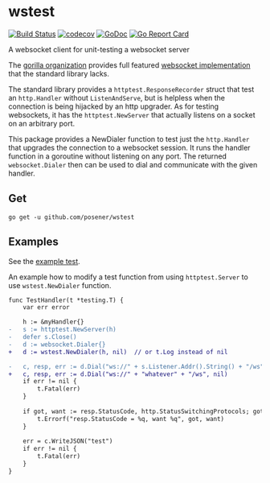 # wstest

[![Build Status](https://travis-ci.org/posener/wstest.svg?branch=master)](https://travis-ci.org/posener/wstest)
[![codecov](https://codecov.io/gh/posener/wstest/branch/master/graph/badge.svg)](https://codecov.io/gh/posener/wstest)
[![GoDoc](https://godoc.org/github.com/posener/wstest?status.svg)](http://godoc.org/github.com/posener/wstest)
[![Go Report Card](https://goreportcard.com/badge/github.com/posener/wstest)](https://goreportcard.com/report/github.com/posener/wstest)

A websocket client for unit-testing a websocket server

The [gorilla organization](http://www.gorillatoolkit.org/) provides full featured
[websocket implementation](https://github.com/gorilla/websocket) that the standard library lacks.

The standard library provides a `httptest.ResponseRecorder` struct that test
an `http.Handler` without `ListenAndServe`, but is helpless when the connection is being hijacked
by an http upgrader. As for testing websockets, it has the `httptest.NewServer` that actually
listens on a socket on an arbitrary port.

This package provides a NewDialer function to test just the `http.Handler` that upgrades
the connection to a websocket session. It runs the handler function in a goroutine
without listening on any port. The returned `websocket.Dialer` then can be used to dial and communicate
with the given handler.

## Get

`go get -u github.com/posener/wstest`

## Examples

See the [example test](./example_test.go).

An example how to modify a test function from using
`httptest.Server` to use `wstest.NewDialer` function.

```diff
func TestHandler(t *testing.T) {
	var err error

	h := &myHandler{}
-	s := httptest.NewServer(h)
-	defer s.Close()
-	d := websocket.Dialer{}
+	d := wstest.NewDialer(h, nil)  // or t.Log instead of nil

-	c, resp, err := d.Dial("ws://" + s.Listener.Addr().String() + "/ws", nil)
+	c, resp, err := d.Dial("ws://" + "whatever" + "/ws", nil)
	if err != nil {
		t.Fatal(err)
	}
	
	if got, want := resp.StatusCode, http.StatusSwitchingProtocols; got != want {
		t.Errorf("resp.StatusCode = %q, want %q", got, want)
	}
	
	err = c.WriteJSON("test")
	if err != nil {
		t.Fatal(err)
	}
}
```
